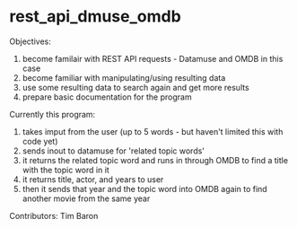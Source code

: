 # rest_api_dmuse_omdb

Objectives:
1) become familair with REST API requests - Datamuse and OMDB in this case
2) become familiar with manipulating/using resulting data
3) use some resulting data to search again and get more results
4) prepare basic documentation for the program

Currently this program:

1) takes imput from the user (up to 5 words - but haven't limited this with code yet)
2) sends inout to datamuse for 'related topic words'
3) it returns the related topic word and runs in through OMDB to find a title with the topic word in it
4) it returns title, actor, and years to user
5) then it sends that year and the topic word into OMDB again to find another movie from the same year

Contributors:
Tim Baron
